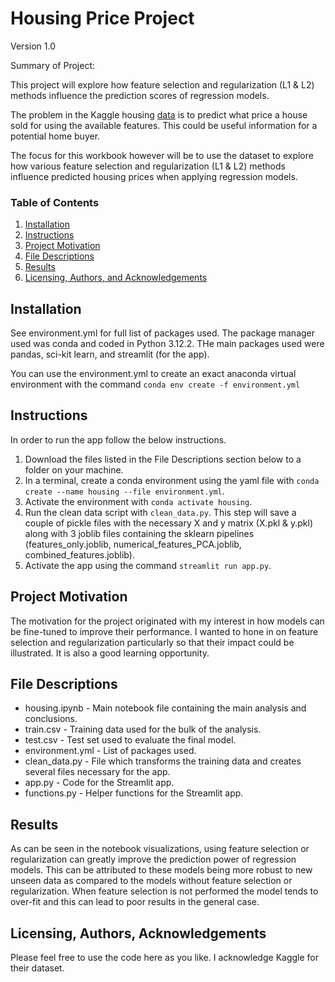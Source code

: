 # Housing Price Project
Version 1.0

Summary of Project:

This project will explore how feature selection and regularization (L1 & L2) methods influence the prediction scores of regression models.

The problem in the Kaggle housing <a href="https://www.kaggle.com/competitions/house-prices-advanced-regression-techniques/data">data</a> is to predict what price a house sold for using the available features.  This could be useful information for a potential home buyer.  

The focus for this workbook however will be to use the dataset to explore how various feature selection and regularization (L1 & L2) methods influence predicted housing prices when applying regression models.  


### Table of Contents

1. [Installation](#installation)
2. [Instructions](#instructions)
3. [Project Motivation](#motivation)
4. [File Descriptions](#files)
5. [Results](#results)
6. [Licensing, Authors, and Acknowledgements](#licensing)

## Installation <a name="installation"></a>

See environment.yml for full list of packages used.  The package manager used was conda and coded in Python 3.12.2.  THe main packages used were pandas, sci-kit learn, and streamlit (for the app).

You can use the environment.yml to create an exact anaconda virtual environment with the command `conda env create -f environment.yml`

## Instructions <a name="instructions"></a>
In order to run the app follow the below instructions.

1. Download the files listed in the File Descriptions section below to a folder on your machine.
2. In a terminal, create a conda environment using the yaml file with `conda create --name housing --file environment.yml`.
3. Activate the environment with `conda activate housing`.
4. Run the clean data script with `clean_data.py`.  This step will save a couple of pickle files with the necessary X and y matrix (X.pkl & y.pkl) along with 3 joblib files containing the sklearn pipelines (features_only.joblib, numerical_features_PCA.joblib, combined_features.joblib).
5. Activate the app using the command `streamlit run app.py`.

## Project Motivation<a name="motivation"></a>

The motivation for the project originated with my interest in how models can be fine-tuned to improve their performance.  I wanted to hone in on feature selection and regularization particularly so that their impact could be illustrated.  It is also a good learning opportunity.

## File Descriptions <a name="files"></a>

* housing.ipynb - Main notebook file containing the main analysis and conclusions.
* train.csv - Training data used for the bulk of the analysis.
* test.csv - Test set used to evaluate the final model.
* environment.yml - List of packages used.
* clean_data.py - File which transforms the training data and creates several files necessary for the app.
* app.py - Code for the Streamlit app.
* functions.py - Helper functions for the Streamlit app.

## Results<a name="results"></a>

As can be seen in the notebook visualizations, using feature selection or regularization can greatly improve the prediction power of regression models.  This can be attributed to these models being more robust to new unseen data as compared to the models without feature selection or regularization.  When feature selection is not performed the model tends to over-fit and this can lead to poor results in the general case. 

## Licensing, Authors, Acknowledgements<a name="licensing"></a>

Please feel free to use the code here as you like.  I acknowledge Kaggle for their dataset.
